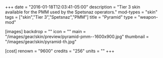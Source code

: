 +++
date = "2016-01-18T12:03:41-05:00"
description = "Tier 3 skin available for the PMM used by the Spetsnaz operators."
mod-types = "skin"
tags = ["skin","Tier 3","Spetsnaz","PMM"]
title = "Pyramid"
type = "weapon-mod"

[images]
  backdrop = ""
  icon = ""
  main = "/images/gear/skin/preview/pyramid-pmm--1600x900.jpg"
  thumbnail = "/images/gear/skin/pyramid-th.jpg"

[cost]
  renown = "9600"
  credits = "256"
  units = ""
+++
